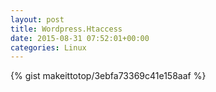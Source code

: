 ```yaml
---
layout: post                                                                                                              
title: Wordpress.Htaccess                                                                                                                       
date: 2015-08-31 07:52:01+00:00                                                                                                                        
categories: Linux                                                                                                                
---                                                                                                                              
```


{% gist makeittotop/3ebfa73369c41e158aaf %}                                                                                                           

